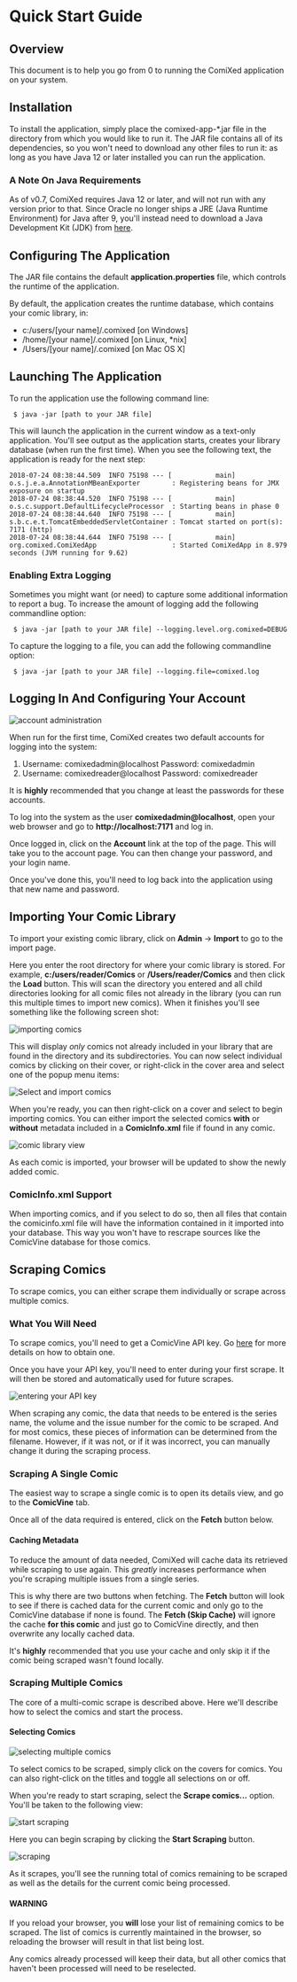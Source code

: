 # Quick Start Guide

## Overview

This document is to help you go from 0 to running the ComiXed application on your system.

## Installation

To install the application, simply place the comixed-app-\*.jar file in the directory from which you would like to run it. The JAR file contains all of its dependencies, so you won't need to download any other files to run it: as long as you have Java 12 or later installed you can run the application.

### A Note On Java Requirements

As of v0.7, ComiXed requires Java 12 or later, and will not run with any version prior to that. Since Oracle no longer ships a JRE (Java Runtime Environment) for Java after 9, you'll instead need to download a Java Development Kit (JDK) from [here](https://www.oracle.com/java/technologies/javase/jdk12-archive-downloads.html).

## Configuring The Application

The JAR file contains the default **application.properties** file, which controls the runtime of the application.

By default, the application creates the runtime database, which contains your comic library, in:

* c:/users/[your name]/.comixed [on Windows]
* /home/[your name]/.comixed [on Linux, *nix]
* /Users/[your name]/.comixed [on Mac OS X]

## Launching The Application

To run the application use the following command line:

```
 $ java -jar [path to your JAR file]
```

This will launch the application in the current window as a text-only application. You'll see output as the application starts, creates your library database (when run the first time). When you see the following text, the application is ready for the next step:

```
2018-07-24 08:38:44.509  INFO 75198 --- [           main] o.s.j.e.a.AnnotationMBeanExporter        : Registering beans for JMX exposure on startup
2018-07-24 08:38:44.520  INFO 75198 --- [           main] o.s.c.support.DefaultLifecycleProcessor  : Starting beans in phase 0
2018-07-24 08:38:44.640  INFO 75198 --- [           main] s.b.c.e.t.TomcatEmbeddedServletContainer : Tomcat started on port(s): 7171 (http)
2018-07-24 08:38:44.644  INFO 75198 --- [           main] org.comixed.ComiXedApp                   : Started ComiXedApp in 8.979 seconds (JVM running for 9.62)
```

### Enabling Extra Logging

Sometimes you might want (or need) to capture some additional information to report a bug. To increase the amount of logging add the following commandline option:
```
 $ java -jar [path to your JAR file] --logging.level.org.comixed=DEBUG
```

To capture the logging to a file, you can add the following commandline option:
```
 $ java -jar [path to your JAR file] --logging.file=comixed.log
```

## Logging In And Configuring Your Account

![account administration](images/account_change.png)

When run for the first time, ComiXed creates two default accounts for logging into the system:

1. Username: comixedadmin@localhost Password: comixedadmin
1. Username: comixedreader@localhost Password: comixedreader

It is **highly** recommended that you change at least the passwords for these accounts.

To log into the system as the user **comixedadmin@localhost**, open your web browser and go to **http://localhost:7171** and log in.

Once logged in, click on the **Account** link at the top of the page. This will take you to the account page. You can then change your password, and your login name.

Once you've done this, you'll need to log back into the application using that new name and password.

## Importing Your Comic Library

To import your existing comic library, click on **Admin** -> **Import** to go to the import page.

Here you enter the root directory for where your comic library is stored. For example, **c:/users/reader/Comics** or **/Users/reader/Comics** and then click the **Load** button. This will scan the directory you entered and all child directories looking for all comic files not already in the library (you can run this multiple times to import new comics). When it finishes you'll see something like the following screen shot:

![importing comics](images/import_comics.png)

This will display *only* comics not already included in your library that are found in the directory and its subdirectories. You can now select individual comics by clicking on their cover, or right-click in the cover area and select one of the popup menu items:

![Select and import comics](images/select_and_import_popup_menu.png)

When you're ready, you can then right-click on a cover and select to begin importing comics. You can either import the selected comics **with** or **without** metadata included in a **ComicInfo.xml** file if found in any comic.

![comic library view](images/comic_library.png)

As each comic is imported, your browser will be updated to show the newly added comic. 

### ComicInfo.xml Support

When importing comics, and if you select to do so, then all files that contain the comicinfo.xml file will have the information contained in it imported into your database. This way you won't have to rescrape sources like the ComicVine database for those comics.

## Scraping Comics

To scrape comics, you can either scrape them individually or scrape across multiple comics.

### What You Will Need

To scrape comics, you'll need to get a ComicVine API key. Go [here](https://comicvine.gamespot.com/forums/api-developers-2334/obtaining-api-key-1949403/) for more details on how to obtain one.

Once you have your API key, you'll need to enter during your first scrape. It will then be stored and automatically used for future scrapes.

![entering your API key](images/scraping_enter_api_key.png)

When scraping any comic, the data that needs to be entered is the series name, the volume and the issue number for the comic to be scraped. And for most comics, these pieces of information can be determined from the filename. However, if it was not, or if it was incorrect, you can manually change it during the scraping process. 
 
### Scraping A Single Comic

The easiest way to scrape a single comic is to open its details view, and go to the **ComicVine** tab.

Once all of the data required is entered, click on the **Fetch** button below.

#### Caching Metadata

To reduce the amount of data needed, ComiXed will cache data its retrieved while scraping to use again. This *greatly* increases performance when you're scraping multiple issues from a single series.

This is why there are two buttons when fetching. The **Fetch** button will look to see if there is cached data for the current comic and only go to the ComicVine database if none is found. The **Fetch (Skip Cache)** will ignore the cache **for this comic** and just go to ComicVine directly, and then overwrite any locally cached data.

It's **highly** recommended that you use your cache and only skip it if the comic being scraped wasn't found locally.

### Scraping Multiple Comics

The core of a multi-comic scrape is described above. Here we'll describe how to select the comics and start the process.

#### Selecting Comics

![selecting multiple comics](images/multi_scrape_select.png)

To select comics to be scraped, simply click on the covers for comics. You can also right-click on the titles and toggle all selections on or off.

When you're ready to start scraping, select the **Scrape comics...** option. You'll be taken to the following view:

![start scraping](images/multi_scrape_start.png)

Here you can begin scraping by clicking the **Start Scraping** button.

![scraping](images/multi_scraping_running.png)

As it scrapes, you'll see the running total of comics remaining to be scraped as well as the details for the current comic being processed.

#### WARNING

If you reload your browser, you **will** lose your list of remaining comics to be scraped. The list of comics is currently maintained in the browser, so reloading the browser will result in that list being lost.

Any comics already processed will keep their data, but all other comics that haven't been processed will need to be reselected.
